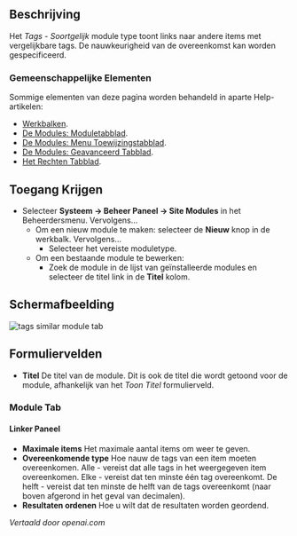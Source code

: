 <!-- Filename: Help4.x:Site_Modules:_Tags_-_Similar  / Display title: Modules: Tags - Vergelijkbaar -->

## Beschrijving

Het *Tags - Soortgelijk* module type toont links naar andere items met vergelijkbare tags. De nauwkeurigheid van de overeenkomst kan worden gespecificeerd.

### Gemeenschappelijke Elementen

Sommige elementen van deze pagina worden behandeld in aparte Help-artikelen:

* [Werkbalken](jdocmanual?article=help/common-elements/toolbars).
* [De Modules: Moduletabblad](jdocmanual?article=help/modules/modules-module-tab).
* [De Modules: Menu Toewijzingstabblad](jdocmanual?article=help/modules/modules-menu-assignment-tab).
* [De Modules: Geavanceerd Tabblad](jdocmanual?article=help/modules/modules-advanced-tab).
* [Het Rechten Tabblad](jdocmanual?article=help/common-elements/edit-permissions).

## Toegang Krijgen

- Selecteer **Systeem → Beheer Paneel → Site Modules** in het
  Beheerdersmenu. Vervolgens...
  - Om een nieuw module te maken: selecteer de **Nieuw** knop in de werkbalk. Vervolgens...
    - Selecteer het vereiste moduletype.
  - Om een bestaande module te bewerken:
    - Zoek de module in de lijst van geïnstalleerde modules en selecteer de
      titel link in de **Titel** kolom.

## Schermafbeelding

![tags similar module tab](../../../nl/images/modules-site/modules-tags-similar-module-tab.png)

## Formuliervelden

- **Titel** De titel van de module. Dit is ook de titel die wordt getoond
  voor de module, afhankelijk van het *Toon Titel* formulierveld.

### Module Tab

#### Linker Paneel

- **Maximale items** Het maximale aantal items om weer te geven.
- **Overeenkomende type** Hoe nauw de tags van een item moeten
  overeenkomen. Alle - vereist dat alle tags in het weergegeven item
  overeenkomen. Elke - vereist dat ten minste één tag overeenkomt. De helft - vereist
  dat ten minste de helft van de tags overeenkomt (naar boven afgerond in het geval van
  decimalen).
- **Resultaten ordenen** Hoe u wilt dat de resultaten worden geordend.

*Vertaald door openai.com*

